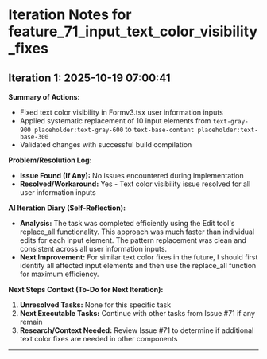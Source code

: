 # Iteration Notes for feature_71_input_text_color_visibility_fixes

## Iteration 1: 2025-10-19 07:00:41

**Summary of Actions:**
* Fixed text color visibility in Formv3.tsx user information inputs
* Applied systematic replacement of 10 input elements from `text-gray-900 placeholder:text-gray-600` to `text-base-content placeholder:text-base-300`
* Validated changes with successful build compilation

**Problem/Resolution Log:**
* **Issue Found (If Any):** No issues encountered during implementation
* **Resolved/Workaround:** Yes - Text color visibility issue resolved for all user information inputs

**AI Iteration Diary (Self-Reflection):**
* **Analysis:** The task was completed efficiently using the Edit tool's replace_all functionality. This approach was much faster than individual edits for each input element. The pattern replacement was clean and consistent across all user information inputs.
* **Next Improvement:** For similar text color fixes in the future, I should first identify all affected input elements and then use the replace_all function for maximum efficiency.

**Next Steps Context (To-Do for Next Iteration):**
1. **Unresolved Tasks:** None for this specific task
2. **Next Executable Tasks:** Continue with other tasks from Issue #71 if any remain
3. **Research/Context Needed:** Review Issue #71 to determine if additional text color fixes are needed in other components

---